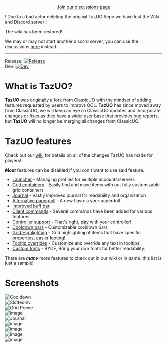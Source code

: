 <p align="center"><a href="https://github.com/bittiez/TazUO/discussions">Join our discussions page</a></p>

! Due to a bad actor deleting the original TazUO Repo we have lost the Wiki and Discord server !

The wiki has been restored!

We may or may not start another discord server, you can use the discussions [here](https://github.com/bittiez/TazUO/discussions) instead.

***


Release: [![Release](https://github.com/bittiez/TazUO/actions/workflows/build-test.yml/badge.svg?branch=main)](https://github.com/bittiez/TazUO/actions/workflows/build-test.yml)   
Dev: [![Dev](https://github.com/bittiez/TazUO/actions/workflows/build-test.yml/badge.svg?branch=dev)](https://github.com/bittiez/TazUO/actions/workflows/build-test.yml)   

# What is TazUO?
**TazUO** was originally a fork from ClassicUO with the mindset of adding features requested by users to improve QOL. **TazUO** has since moved away from ClassicUO, we will keep an eye on ClassicUO updates and incorporate changes or fixes as they have a wider user base that provides bug reports, but **TazUO** will no longer be merging all changes from ClassicUO.

# TazUO features
Check out our [wiki](../../wiki) for details on all of the changes TazUO has made for players!  

***Most*** features can be disabled if you don't want to use said feature.  

- [Launcher](../../wiki/TazUO.Updater-Launcher) - Managing profiles for multiple accounts/servers
- [Grid containers](../../wiki/TazUO.Grid-Containers) - Easily find and move items with out fully customizable grid containers
- [Journal](../../wiki/TazUO.Journal) - Vastly improved journal for readability and organization
- [Alternative paperdoll](../../wiki/TazUO.Alternate-Paperdoll) - A new flavor a your paperdoll
- [Improved buff bar](../../wiki/TazUO.Buff-Bars)
- [Client commands](../../wiki/TazUO.Commands) - Several commands have been added for various features
- [Controller support](../../wiki/TazUO.Controller-Support) - That's right, play with your controller!
- [Cooldown bars](../../wiki/TazUO.Cooldown-bars) - Customizable cooldown bars
- [Grid Highlighting](../../wiki/TazUO.Grid-highlighting-based-on-item-properties) - Grid highlighting of items that have specific properties, easier looting!
- [Tooltip overrides](../../wiki/TazUO.Tooltip-Override) - Customize and override any text in tooltips!
- [Custom fonts](../../wiki/TazUO.TTF-Fonts) - BYOF, Bring your own fonts for better readability.

There are ***many*** more features to check out in our [wiki](../../wiki) or in game, this list is just a sample!


# Screenshots
![Cooldown](https://user-images.githubusercontent.com/3859393/227056224-ef1c6958-fff5-4698-a21a-c63c5814877c.gif)  
![SlottedInv](https://user-images.githubusercontent.com/3859393/226514464-32919a68-ebad-4ec0-8bcf-8614a5055f7d.gif)  
![Grid Previe](https://user-images.githubusercontent.com/3859393/222873187-c88ad321-8b19-4cfd-9617-7e23b2443b6a.gif)  
![image](https://user-images.githubusercontent.com/3859393/222975241-319e5fa6-2c1e-441d-97e6-b04a5e1f6f3b.png)  
![Journal](https://user-images.githubusercontent.com/3859393/222942915-e31d26aa-e9a7-41df-9c99-570bcc00d1fb.gif)  
![image](https://user-images.githubusercontent.com/3859393/225168130-5ce83950-853d-43ce-9583-65ec4b0ae9d6.png)  
![image](https://user-images.githubusercontent.com/3859393/225307385-c8e8014f-9b84-4fe4-a2cd-f33fbeee9563.png)  
![image](https://user-images.githubusercontent.com/3859393/226114408-28c6556d-6ba8-43c7-bf1a-079342aaeacd.png)  
![image](https://user-images.githubusercontent.com/3859393/226114417-e68b1653-f719-49b3-b799-0beb07e0a211.png)  

